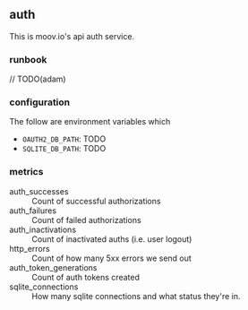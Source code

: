 ## auth

This is moov.io's api auth service.

### runbook

// TODO(adam)

### configuration

The follow are environment variables which

- `OAUTH2_DB_PATH`: TODO
- `SQLITE_DB_PATH`: TODO

### metrics

<dl>
    <dt>auth_successes</dt><dd>Count of successful authorizations</dd>
    <dt>auth_failures</dt><dd>Count of failed authorizations</dd>
    <dt>auth_inactivations</dt><dd>Count of inactivated auths (i.e. user logout)</dd>
    <dt>http_errors</dt><dd>Count of how many 5xx errors we send out</dd>
    <dt>auth_token_generations</dt><dd>Count of auth tokens created</dd>
    <dt>sqlite_connections</dt><dd>How many sqlite connections and what status they're in.</dd>
</dl>
